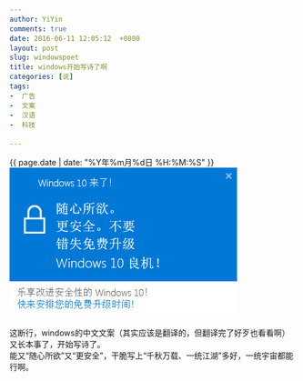 ```yaml
---
author: YiYin
comments: true
date: 2016-06-11 12:05:12  +0800
layout: post
slug: windowspoet
title: windows开始写诗了啊
categories: [说]
tags:
-  广告
-  文案
-  汉语
-  科技

---
```

<div class="saying">
<div class="timestamp">{{ page.date | date: "%Y年%m月%d日 %H:%M:%S" }}</div>
<img src="/public/images/win10_2.jpg" alt="">

这断行，windows的中文文案（其实应该是翻译的，但翻译完了好歹也看看啊）又长本事了，开始写诗了。<br>
能又“随心所欲”又“更安全”，干脆写上“千秋万载、一统江湖”多好，一统宇宙都能行啊。
</div>

